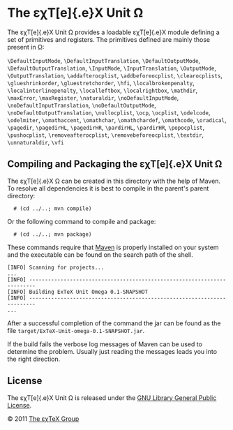

The εχT[e]{.e}X Unit Ω
======================

The εχT[e]{.e}X Unit Ω provides a loadable εχT[e]{.e}X module defining a
set of primitives and registers. The primitives defined are mainly those
present in Ω:

`\DefaultInputMode`, `\DefaultInputTranslation`, `\DefaultOutputMode`,
`\DefaultOutputTranslation`, `\InputMode`, `\InputTranslation`,
`\OutputMode`, `\OutputTranslation`, `\addafterocplist`,
`\addbeforeocplist`, `\clearocplists`, `\glueshrinkorder`,
`\gluestretchorder`, `\hfi`, `\localbrokenpenalty`,
`\localinterlinepenalty`, `\localleftbox`, `\localrightbox`, `\mathdir`,
`\maxError`, `\maxRegister`, `\naturaldir`, `\noDefaultInputMode`,
`\noDefaultInputTranslation`, `\noDefaultOutputMode`,
`\noDefaultOutputTranslation`, `\nullocplist`, `\ocp`, `\ocplist`,
`\odelcode`, `\odelmiter`, `\omathaccent`, `\omathchar`,
`\omathchardef`, `\omathcode`, `\oradical`, `\pagedir`, `\pagedirHL`,
`\pagedirHR`, `\pardirHL`, `\pardirHR`, `\popocplist`, `\pushocplist`,
`\removeafterocplist`, `\removebeforeocplist`, `\textdir`,
`\unnaturaldir`, `\vfi`

Compiling and Packaging the εχT[e]{.e}X Unit Ω
----------------------------------------------

The εχT[e]{.e}X Ω can be created in this directory with the help of
Maven. To resolve all dependencies it is best to compile in the
parent\'s parent directory:

      # (cd ../..; mvn compile)

Or the following command to compile and package:

      # (cd ../..; mvn package)

These commands require that [Maven](http://maven.apache.org) is properly
installed on your system and the executable can be found on the search
path of the shell.

``` {.output}
[INFO] Scanning for projects...
...                                                                         
[INFO] ------------------------------------------------------------------------
[INFO] Building ExTeX Unit Omega 0.1-SNAPSHOT
[INFO] ------------------------------------------------------------------------
...
```

After a successful completion of the command the jar can be found as the
file `target/ExTeX-Unit-omega-0.1-SNAPSHOT.jar`.

If the build fails the verbose log messages of Maven can be used to
determine the problem. Usually just reading the messages leads you into
the right direction.

License
-------

The εχT[e]{.e}X Unit Ω is released under the [GNU Library General Public
License](LICENSE.html).

© 2011 [The εχTeX Group](mailto:extex@dante.de)
